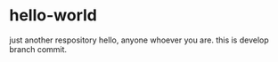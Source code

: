 # hello-world
just another respository
hello, anyone whoever you are.
this is develop branch commit.
